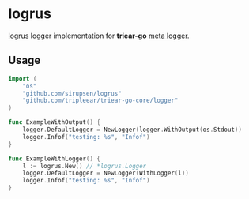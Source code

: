 # logrus

[logrus](https://github.com/sirupsen/logrus) logger implementation for __triear-go__ [meta logger](https://github.com/tripleear/triear-go-core/tree/master/logger).

## Usage

```go
import (
	"os"
	"github.com/sirupsen/logrus"
	"github.com/tripleear/triear-go-core/logger"
)

func ExampleWithOutput() {
	logger.DefaultLogger = NewLogger(logger.WithOutput(os.Stdout))
	logger.Infof("testing: %s", "Infof")
}

func ExampleWithLogger() {
	l := logrus.New() // *logrus.Logger
	logger.DefaultLogger = NewLogger(WithLogger(l))
	logger.Infof("testing: %s", "Infof")
}
```

